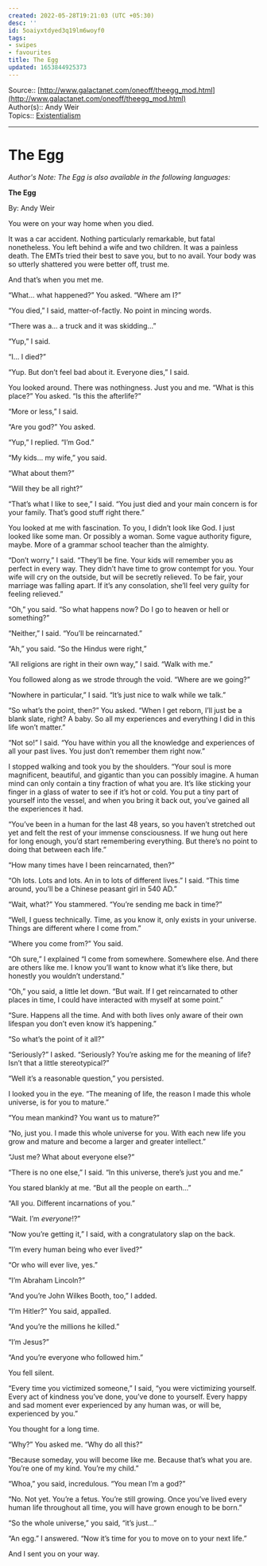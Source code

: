 ```yaml
---
created: 2022-05-28T19:21:03 (UTC +05:30)
desc: ''
id: 5oaiyxtdyed3q19lm6woyf0
tags:
- swipes
- favourites
title: The Egg
updated: 1653844925373
---
```

   
Source:: [http://www.galactanet.com/oneoff/theegg_mod.html](http://www.galactanet.com/oneoff/theegg_mod.html)   
Author(s):: Andy Weir   
Topics:: [Existentialism](../topics/Existentialism.md)   
   
***   
   
# The Egg   
   
_Author's Note: The Egg is also available in the following languages:_   
   
**The Egg**   
   
By: Andy Weir   
   
You were on your way home when you died.   
   
It was a car accident. Nothing particularly remarkable, but fatal nonetheless. You left behind a wife and two children. It was a painless death. The EMTs tried their best to save you, but to no avail. Your body was so utterly shattered you were better off, trust me.   
   
And that’s when you met me.   
   
“What… what happened?” You asked. “Where am I?”   
   
“You died,” I said, matter-of-factly. No point in mincing words.   
   
“There was a… a truck and it was skidding…”   
   
“Yup,” I said.   
   
“I… I died?”   
   
“Yup. But don’t feel bad about it. Everyone dies,” I said.   
   
You looked around. There was nothingness. Just you and me. “What is this place?” You asked. “Is this the afterlife?”   
   
“More or less,” I said.   
   
“Are you god?” You asked.   
   
“Yup,” I replied. “I’m God.”   
   
“My kids… my wife,” you said.   
   
“What about them?”   
   
“Will they be all right?”   
   
“That’s what I like to see,” I said. “You just died and your main concern is for your family. That’s good stuff right there.”   
   
You looked at me with fascination. To you, I didn’t look like God. I just looked like some man. Or possibly a woman. Some vague authority figure, maybe. More of a grammar school teacher than the almighty.   
   
“Don’t worry,” I said. “They’ll be fine. Your kids will remember you as perfect in every way. They didn’t have time to grow contempt for you. Your wife will cry on the outside, but will be secretly relieved. To be fair, your marriage was falling apart. If it’s any consolation, she’ll feel very guilty for feeling relieved.”   
   
“Oh,” you said. “So what happens now? Do I go to heaven or hell or something?”   
   
“Neither,” I said. “You’ll be reincarnated.”   
   
“Ah,” you said. “So the Hindus were right,”   
   
“All religions are right in their own way,” I said. “Walk with me.”   
   
You followed along as we strode through the void. “Where are we going?”   
   
“Nowhere in particular,” I said. “It’s just nice to walk while we talk.”   
   
“So what’s the point, then?” You asked. “When I get reborn, I’ll just be a blank slate, right? A baby. So all my experiences and everything I did in this life won’t matter.”   
   
“Not so!” I said. “You have within you all the knowledge and experiences of all your past lives. You just don’t remember them right now.”   
   
I stopped walking and took you by the shoulders. “Your soul is more magnificent, beautiful, and gigantic than you can possibly imagine. A human mind can only contain a tiny fraction of what you are. It’s like sticking your finger in a glass of water to see if it’s hot or cold. You put a tiny part of yourself into the vessel, and when you bring it back out, you’ve gained all the experiences it had.   
   
“You’ve been in a human for the last 48 years, so you haven’t stretched out yet and felt the rest of your immense consciousness. If we hung out here for long enough, you’d start remembering everything. But there’s no point to doing that between each life.”   
   
“How many times have I been reincarnated, then?”   
   
“Oh lots. Lots and lots. An in to lots of different lives.” I said. “This time around, you’ll be a Chinese peasant girl in 540 AD.”   
   
“Wait, what?” You stammered. “You’re sending me back in time?”   
   
“Well, I guess technically. Time, as you know it, only exists in your universe. Things are different where I come from.”   
   
“Where you come from?” You said.   
   
“Oh sure,” I explained “I come from somewhere. Somewhere else. And there are others like me. I know you’ll want to know what it’s like there, but honestly you wouldn’t understand.”   
   
“Oh,” you said, a little let down. “But wait. If I get reincarnated to other places in time, I could have interacted with myself at some point.”   
   
“Sure. Happens all the time. And with both lives only aware of their own lifespan you don’t even know it’s happening.”   
   
“So what’s the point of it all?”   
   
“Seriously?” I asked. “Seriously? You’re asking me for the meaning of life? Isn’t that a little stereotypical?”   
   
“Well it’s a reasonable question,” you persisted.   
   
I looked you in the eye. “The meaning of life, the reason I made this whole universe, is for you to mature.”   
   
“You mean mankind? You want us to mature?”   
   
“No, just you. I made this whole universe for you. With each new life you grow and mature and become a larger and greater intellect.”   
   
“Just me? What about everyone else?”   
   
“There is no one else,” I said. “In this universe, there’s just you and me.”   
   
You stared blankly at me. “But all the people on earth…”   
   
“All you. Different incarnations of you.”   
   
“Wait. I’m _everyone_!?”   
   
“Now you’re getting it,” I said, with a congratulatory slap on the back.   
   
“I’m every human being who ever lived?”   
   
“Or who will ever live, yes.”   
   
“I’m Abraham Lincoln?”   
   
“And you’re John Wilkes Booth, too,” I added.   
   
“I’m Hitler?” You said, appalled.   
   
“And you’re the millions he killed.”   
   
“I’m Jesus?”   
   
“And you’re everyone who followed him.”   
   
You fell silent.   
   
“Every time you victimized someone,” I said, “you were victimizing yourself. Every act of kindness you’ve done, you’ve done to yourself. Every happy and sad moment ever experienced by any human was, or will be, experienced by you.”   
   
You thought for a long time.   
   
“Why?” You asked me. “Why do all this?”   
   
“Because someday, you will become like me. Because that’s what you are. You’re one of my kind. You’re my child.”   
   
“Whoa,” you said, incredulous. “You mean I’m a god?”   
   
“No. Not yet. You’re a fetus. You’re still growing. Once you’ve lived every human life throughout all time, you will have grown enough to be born.”   
   
“So the whole universe,” you said, “it’s just…”   
   
“An egg.” I answered. “Now it’s time for you to move on to your next life.”   
   
And I sent you on your way.